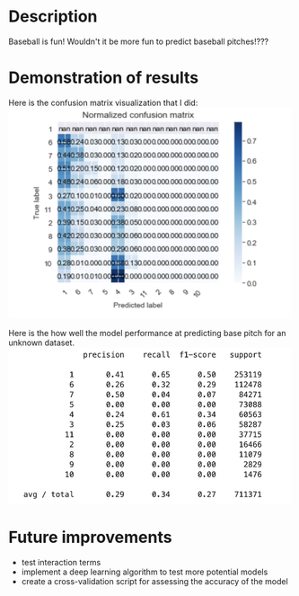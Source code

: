 # Description

Baseball is fun! Wouldn't it be more fun to predict baseball pitches!???

# Demonstration of results

Here is the confusion matrix visualization that I did:
![](confusion_matrix.png)

Here is the how well the model performance at predicting base pitch for an unknown dataset.
![](performance_table.png)

# Future improvements

+ test interaction terms
+ implement a deep learning algorithm to test more potential models
+ create a cross-validation script for assessing the accuracy of the model
